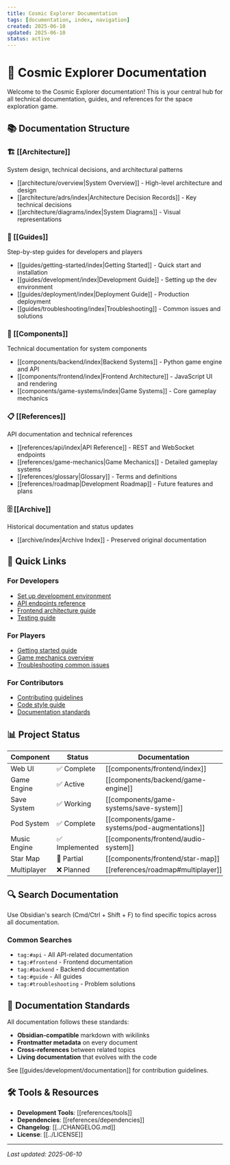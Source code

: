 ```yaml
---
title: Cosmic Explorer Documentation
tags: [documentation, index, navigation]
created: 2025-06-10
updated: 2025-06-10
status: active
---
```


# 🚀 Cosmic Explorer Documentation

Welcome to the Cosmic Explorer documentation! This is your central hub for all technical documentation, guides, and references for the space exploration game.

## 📚 Documentation Structure

### 🏗️ [[Architecture]]
System design, technical decisions, and architectural patterns
- [[architecture/overview|System Overview]] - High-level architecture and design
- [[architecture/adrs/index|Architecture Decision Records]] - Key technical decisions
- [[architecture/diagrams/index|System Diagrams]] - Visual representations

### 📖 [[Guides]]
Step-by-step guides for developers and players
- [[guides/getting-started/index|Getting Started]] - Quick start and installation
- [[guides/development/index|Development Guide]] - Setting up the dev environment
- [[guides/deployment/index|Deployment Guide]] - Production deployment
- [[guides/troubleshooting/index|Troubleshooting]] - Common issues and solutions

### 🔧 [[Components]]
Technical documentation for system components
- [[components/backend/index|Backend Systems]] - Python game engine and API
- [[components/frontend/index|Frontend Architecture]] - JavaScript UI and rendering
- [[components/game-systems/index|Game Systems]] - Core gameplay mechanics

### 📋 [[References]]
API documentation and technical references
- [[references/api/index|API Reference]] - REST and WebSocket endpoints
- [[references/game-mechanics|Game Mechanics]] - Detailed gameplay systems
- [[references/glossary|Glossary]] - Terms and definitions
- [[references/roadmap|Development Roadmap]] - Future features and plans

### 🗄️ [[Archive]]
Historical documentation and status updates
- [[archive/index|Archive Index]] - Preserved original documentation

## 🚀 Quick Links

### For Developers
- [Set up development environment](guides/development/setup.md)
- [API endpoints reference](references/api/endpoints.md)
- [Frontend architecture guide](components/frontend/architecture.md)
- [Testing guide](guides/development/testing.md)

### For Players
- [Getting started guide](guides/getting-started/first-game.md)
- [Game mechanics overview](references/game-mechanics.md)
- [Troubleshooting common issues](guides/troubleshooting/common-issues.md)

### For Contributors
- [Contributing guidelines](../CONTRIBUTING.md)
- [Code style guide](guides/development/code-style.md)
- [Documentation standards](guides/development/documentation.md)

## 📊 Project Status

| Component | Status | Documentation |
|-----------|---------|---------------|
| Web UI | ✅ Complete | [[components/frontend/index]] |
| Game Engine | ✅ Active | [[components/backend/game-engine]] |
| Save System | ✅ Working | [[components/game-systems/save-system]] |
| Pod System | ✅ Complete | [[components/game-systems/pod-augmentations]] |
| Music Engine | ✅ Implemented | [[components/frontend/audio-system]] |
| Star Map | 🚧 Partial | [[components/frontend/star-map]] |
| Multiplayer | ❌ Planned | [[references/roadmap#multiplayer]] |

## 🔍 Search Documentation

Use Obsidian's search (Cmd/Ctrl + Shift + F) to find specific topics across all documentation.

### Common Searches
- `tag:#api` - All API-related documentation
- `tag:#frontend` - Frontend documentation
- `tag:#backend` - Backend documentation
- `tag:#guide` - All guides
- `tag:#troubleshooting` - Problem solutions

## 📝 Documentation Standards

All documentation follows these standards:
- **Obsidian-compatible** markdown with wikilinks
- **Frontmatter metadata** on every document
- **Cross-references** between related topics
- **Living documentation** that evolves with the code

See [[guides/development/documentation]] for contribution guidelines.

## 🛠️ Tools & Resources

- **Development Tools**: [[references/tools]]
- **Dependencies**: [[references/dependencies]]
- **Changelog**: [[../CHANGELOG.md]]
- **License**: [[../LICENSE]]

---

*Last updated: 2025-06-10*
